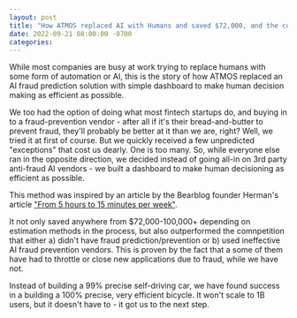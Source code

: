 ```yaml
---
layout: post
title: "How ATMOS replaced AI with Humans and saved $72,000, and the company"
date: 2022-09-21 08:00:00 -0700
categories:
---
```


While most companies are busy at work trying to replace humans with some form of automation or AI, this is the story of how ATMOS replaced an AI fraud prediction solution with simple dashboard to make human decision making as efficient as possible.

We too had the option of doing what most fintech startups do, and buying in to a fraud-prevention vendor - after all if it's their bread-and-butter to prevent fraud, they'll probably be better at it than we are, right? Well, we tried it at first of course. But we quickly received a few unpredicted "exceptions" that cost us dearly. One is too many. So, while everyone else ran in the opposite direction, we decided instead of going all-in on 3rd party anti-fraud AI vendors - we built a dashboard to make human decisioning as efficient as possible.

This method was inspired by an article by the Bearblog founder Herman's article ["From 5 hours to 15 minutes per week"](https://herman.bearblog.dev/5-hours-to-15-minutes/).

It not only saved anywhere from $72,000-100,000+ depending on estimation methods in the process, but also outperformed the comnpetition that either a) didn't have fraud prediction/prevention or b) used ineffective AI fraud prevention vendors. This is proven by the fact that a some of them have had to throttle or close new applications due to fraud, while we have not.

Instead of building a 99% precise self-driving car, we have found success in a building a 100% precise, very efficient bicycle. It won't scale to 1B users, but it doesn't have to - it got us to the next step.
